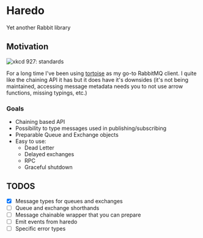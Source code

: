 # Haredo

Yet another Rabbit library

## Motivation

![xkcd 927: standards](https://imgs.xkcd.com/comics/standards.png)

For a long time I've been using [tortoise](https://www.npmjs.com/package/tortoise) as my go-to RabbitMQ client. I quite like the chaining API it has but it does have it's downsides (it's not being maintained, accessing message metadata needs you to not use arrow functions, missing typings, etc.)

### Goals

- Chaining based API
- Possibility to type messages used in publishing/subscribing
- Preparable Queue and Exchange objects
- Easy to use:
    - Dead Letter
    - Delayed exchanges
    - RPC
    - Graceful shutdown

## TODOS

- [x] Message types for queues and exchanges
- [ ] Queue and exchange shorthands
- [ ] Message chainable wrapper that you can prepare
- [ ] Emit events from haredo
- [ ] Specific error types
